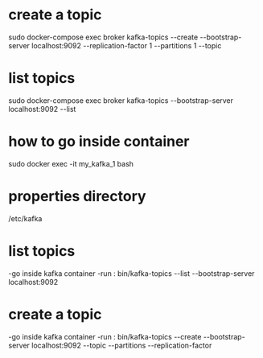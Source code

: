 

# create a topic

sudo docker-compose exec broker kafka-topics --create --bootstrap-server localhost:9092 --replication-factor 1 --partitions 1 --topic  <topic-name>


# list topics
sudo docker-compose exec broker kafka-topics --bootstrap-server localhost:9092 --list


# how to go inside container
sudo docker exec -it my_kafka_1 bash


# properties directory
/etc/kafka


# list topics
-go inside kafka container
-run : bin/kafka-topics --list --bootstrap-server localhost:9092


# create a topic
-go inside kafka container
-run : bin/kafka-topics --create --bootstrap-server localhost:9092 --topic <topic-name> --partitions <num> --replication-factor <num>